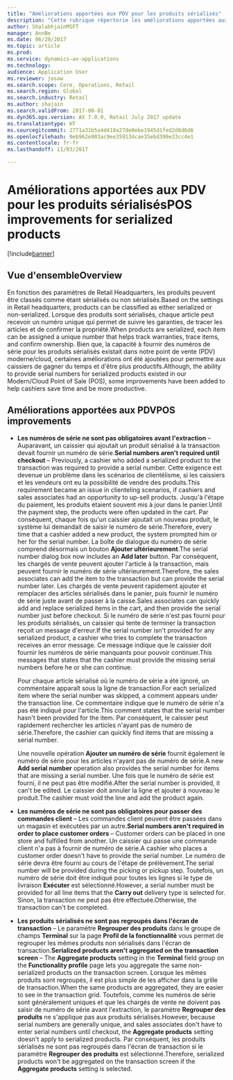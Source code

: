```yaml
---
title: "Améliorations apportées aux PDV pour les produits sérialisés"
description: "Cette rubrique répertorie les améliorations apportées aux produits sérialisés pour vous permettre de gagner du temps et d'être plus productif."
author: ShalabhjainMSFT
manager: AnnBe
ms.date: 06/20/2017
ms.topic: article
ms.prod: 
ms.service: dynamics-ax-applications
ms.technology: 
audience: Application User
ms.reviewer: josaw
ms.search.scope: Core, Operations, Retail
ms.search.region: Global
ms.search.industry: Retail
ms.author: shajain
ms.search.validFrom: 2017-08-01
ms.dyn365.ops.version: AX 7.0.0, Retail July 2017 update
ms.translationtype: HT
ms.sourcegitcommit: 2771a31b5a4d418a27de0ebe1945d1fed2d8d6d6
ms.openlocfilehash: 9eb962e903ac9ee359134cae35ebd399e23cc4e1
ms.contentlocale: fr-fr
ms.lasthandoff: 11/03/2017

---
```


# <a name="pos-improvements-for-serialized-products"></a><span data-ttu-id="f9ce5-103">Améliorations apportées aux PDV pour les produits sérialisés</span><span class="sxs-lookup"><span data-stu-id="f9ce5-103">POS improvements for serialized products</span></span>

[!include[banner](includes/banner.md)]

## <a name="overview"></a><span data-ttu-id="f9ce5-104">Vue d'ensemble</span><span class="sxs-lookup"><span data-stu-id="f9ce5-104">Overview</span></span> 
<span data-ttu-id="f9ce5-105">En fonction des paramètres de Retail Headquarters, les produits peuvent être classés comme étant sérialisés ou non sérialisés.</span><span class="sxs-lookup"><span data-stu-id="f9ce5-105">Based on the settings in Retail headquarters, products can be classified as either serialized or non-serialized.</span></span> <span data-ttu-id="f9ce5-106">Lorsque des produits sont sérialisés, chaque article peut recevoir un numéro unique qui permet de suivre les garanties, de tracer les articles et de confirmer la propriété.</span><span class="sxs-lookup"><span data-stu-id="f9ce5-106">When products are serialized, each item can be assigned a unique number that helps track warranties, trace items, and confirm ownership.</span></span> <span data-ttu-id="f9ce5-107">Bien que, la capacité à fournir des numéros de série pour les produits sérialisés existait dans notre point de vente (PDV) moderne/cloud, certaines améliorations ont été ajoutées pour permettre aux caissiers de gagner du temps et d'être plus productifs.</span><span class="sxs-lookup"><span data-stu-id="f9ce5-107">Although, the ability to provide serial numbers for serialized products existed in our Modern/Cloud Point of Sale (POS), some improvements have been added to help cashiers save time and be more productive.</span></span>  

## <a name="pos-improvements"></a><span data-ttu-id="f9ce5-108">Améliorations apportées aux PDV</span><span class="sxs-lookup"><span data-stu-id="f9ce5-108">POS improvements</span></span>

- <span data-ttu-id="f9ce5-109">**Les numéros de série ne sont pas obligatoires avant l'extraction** – Auparavant, un caissier qui ajoutait un produit sérialisé à la transaction devait fournir un numéro de série.</span><span class="sxs-lookup"><span data-stu-id="f9ce5-109">**Serial numbers aren't required until checkout** – Previously, a cashier who added a serialized product to the transaction was required to provide a serial number.</span></span> <span data-ttu-id="f9ce5-110">Cette exigence est devenue un problème dans les scénarios de clientélisme, si les caissiers et les vendeurs ont eu la possibilité de vendre des produits.</span><span class="sxs-lookup"><span data-stu-id="f9ce5-110">This requirement became an issue in clienteling scenarios, if cashiers and sales associates had an opportunity to up-sell products.</span></span> <span data-ttu-id="f9ce5-111">Jusqu'à l'étape du paiement, les produits étaient souvent mis à jour dans le panier.</span><span class="sxs-lookup"><span data-stu-id="f9ce5-111">Until the payment step, the products were often updated in the cart.</span></span> <span data-ttu-id="f9ce5-112">Par conséquent, chaque fois qu'un caissier ajoutait un nouveau produit, le système lui demandait de saisir le numéro de série.</span><span class="sxs-lookup"><span data-stu-id="f9ce5-112">Therefore, every time that a cashier added a new product, the system prompted him or her for the serial number.</span></span> <span data-ttu-id="f9ce5-113">La boîte de dialogue du numéro de série comprend désormais un bouton **Ajouter ultérieurement**.</span><span class="sxs-lookup"><span data-stu-id="f9ce5-113">The serial number dialog box now includes an **Add later** button.</span></span> <span data-ttu-id="f9ce5-114">Par conséquent, les chargés de vente peuvent ajouter l'article à la transaction, mais peuvent fournir le numéro de série ultérieurement.</span><span class="sxs-lookup"><span data-stu-id="f9ce5-114">Therefore, the sales associates can add the item to the transaction but can provide the serial number later.</span></span> <span data-ttu-id="f9ce5-115">Les chargés de vente peuvent rapidement ajouter et remplacer des articles sérialisés dans le panier, puis fournir le numéro de série juste avant de passer à la caisse.</span><span class="sxs-lookup"><span data-stu-id="f9ce5-115">Sales associates can quickly add and replace serialized items in the cart, and then provide the serial number just before checkout.</span></span> <span data-ttu-id="f9ce5-116">Si le numéro de série n'est pas fourni pour les produits sérialisés, un caissier qui tente de terminer la transaction reçoit un message d'erreur.</span><span class="sxs-lookup"><span data-stu-id="f9ce5-116">If the serial number isn't provided for any serialized product, a cashier who tries to complete the transaction receives an error message.</span></span> <span data-ttu-id="f9ce5-117">Ce message indique que le caissier doit fournir les numéros de série manquants pour pouvoir continuer.</span><span class="sxs-lookup"><span data-stu-id="f9ce5-117">This messages that states that the cashier must provide the missing serial numbers before he or she can continue.</span></span>

    <span data-ttu-id="f9ce5-118">Pour chaque article sérialisé où le numéro de série a été ignoré, un commentaire apparaît sous la ligne de transaction.</span><span class="sxs-lookup"><span data-stu-id="f9ce5-118">For each serialized item where the serial number was skipped, a comment appears under the transaction line.</span></span> <span data-ttu-id="f9ce5-119">Ce commentaire indique que le numéro de série n'a pas été indiqué pour l'article.</span><span class="sxs-lookup"><span data-stu-id="f9ce5-119">This comment states that the serial number hasn't been provided for the item.</span></span> <span data-ttu-id="f9ce5-120">Par conséquent, le caissier peut rapidement rechercher les articles n'ayant pas de numéro de série.</span><span class="sxs-lookup"><span data-stu-id="f9ce5-120">Therefore, the cashier can quickly find items that are missing a serial number.</span></span>

    <span data-ttu-id="f9ce5-121">Une nouvelle opération **Ajouter un numéro de série** fournit également le numéro de série pour les articles n'ayant pas de numéro de série.</span><span class="sxs-lookup"><span data-stu-id="f9ce5-121">A new **Add serial number** operation also provides the serial number for items that are missing a serial number.</span></span> <span data-ttu-id="f9ce5-122">Une fois que le numéro de série est fourni, il ne peut pas être modifié.</span><span class="sxs-lookup"><span data-stu-id="f9ce5-122">After the serial number is provided, it can't be edited.</span></span> <span data-ttu-id="f9ce5-123">Le caissier doit annuler la ligne et ajouter à nouveau le produit.</span><span class="sxs-lookup"><span data-stu-id="f9ce5-123">The cashier must void the line and add the product again.</span></span> 
    
- <span data-ttu-id="f9ce5-124">**Les numéros de série ne sont pas obligatoires pour passer des commandes client** – Les commandes client peuvent être passées dans un magasin et exécutées par un autre.</span><span class="sxs-lookup"><span data-stu-id="f9ce5-124">**Serial numbers aren't required in order to place customer orders** – Customer orders can be placed in one store and fulfilled from another.</span></span> <span data-ttu-id="f9ce5-125">Un caissier qui passe une commande client n'a pas à fournir de numéro de série.</span><span class="sxs-lookup"><span data-stu-id="f9ce5-125">A cashier who places a customer order doesn't have to provide the serial number.</span></span> <span data-ttu-id="f9ce5-126">Le numéro de série devra être fourni au cours de l'étape de prélèvement.</span><span class="sxs-lookup"><span data-stu-id="f9ce5-126">The serial number will be provided during the picking or pickup step.</span></span> <span data-ttu-id="f9ce5-127">Toutefois, un numéro de série doit être indiqué pour toutes les lignes si le type de livraison **Exécuter** est sélectionné.</span><span class="sxs-lookup"><span data-stu-id="f9ce5-127">However, a serial number must be provided for all line items that the **Carry out** delivery type is selected for.</span></span> <span data-ttu-id="f9ce5-128">Sinon, la transaction ne peut pas être effectuée.</span><span class="sxs-lookup"><span data-stu-id="f9ce5-128">Otherwise, the transaction can't be completed.</span></span>    
- <span data-ttu-id="f9ce5-129">**Les produits sérialisés ne sont pas regroupés dans l'écran de transaction** – Le paramètre **Regrouper des produits** dans le groupe de champs **Terminal** sur la page **Profil de la fonctionnalité** vous permet de regrouper les mêmes produits non sérialisés dans l'écran de transaction.</span><span class="sxs-lookup"><span data-stu-id="f9ce5-129">**Serialized products aren't aggregated on the transaction screen** – The **Aggregate products** setting in the **Terminal** field group on the **Functionality profile** page lets you aggregate the same non-serialized products on the transaction screen.</span></span> <span data-ttu-id="f9ce5-130">Lorsque les mêmes produits sont regroupés, il est plus simple de les afficher dans la grille de transaction.</span><span class="sxs-lookup"><span data-stu-id="f9ce5-130">When the same products are aggregated, they are easier to see in the transaction grid.</span></span> <span data-ttu-id="f9ce5-131">Toutefois, comme les numéros de série sont généralement uniques et que les chargés de vente ne doivent pas saisir de numéro de série avant l'extraction, le paramètre **Regrouper des produits** ne s'applique pas aux produits sérialisés.</span><span class="sxs-lookup"><span data-stu-id="f9ce5-131">However, because serial numbers are generally unique, and sales associates don't have to enter serial numbers until checkout, the **Aggregate products** setting doesn't apply to serialized products.</span></span> <span data-ttu-id="f9ce5-132">Par conséquent, les produits sérialisés ne sont pas regroupés dans l'écran de transaction si le paramètre **Regrouper des produits** est sélectionné.</span><span class="sxs-lookup"><span data-stu-id="f9ce5-132">Therefore, serialized products won't be aggregated on the transaction screen if the **Aggregate products** setting is selected.</span></span>

